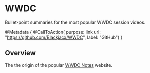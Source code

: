 # WWDC

Bullet-point summaries for the most popular WWDC session videos.

@Metadata {
    @CallToAction(
                  purpose: link
                  url: "https://github.com/Blackjacx/WWDC",
                  label: "GitHub")
}

## Overview

The the origin of the popular [WWDC Notes](https://wwdcnotes.com/) website.
